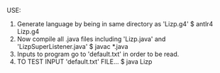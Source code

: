 USE:
1. Generate language by being in same directory as 'Lizp.g4'
	$ antlr4 Lizp.g4
2. Now compile all .java files including 'Lizp.java' and 'LizpSuperListener.java'
	$ javac *.java
3. Inputs to program go to 'default.txt' in order to be read.
4. TO TEST INPUT 'default.txt' FILE...
	$ java Lizp
